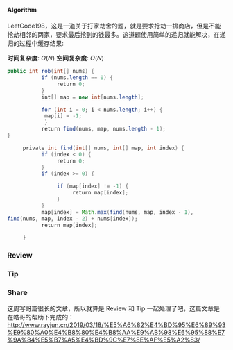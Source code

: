 #### Algorithm

LeetCode198，这是一道关于打家劫舍的题，就是要求抢劫一排商店，但是不能抢劫相邻的两家，要求最后抢到的钱最多。这道题使用简单的递归就能解决，在递归的过程中缓存结果:

**时间复杂度**: $O(N)$
**空间复杂度**: $O(N)$

```java
public int rob(int[] nums) {
           if (nums.length == 0) {
                return 0;
           }
           int[] map = new int[nums.length];

           for (int i = 0; i < nums.length; i++) {
            map[i] = -1;
            }
           return find(nums, map, nums.length - 1); 
}

     private int find(int[] nums, int[] map, int index) {
           if (index < 0) {
                return 0;
           }
           if (index >= 0) {

                if (map[index] != -1) {
                     return map[index];
                }
           }
           map[index] = Math.max(find(nums, map, index - 1), 
find(nums, map, index - 2) + nums[index]);
           return map[index];

     }
```

### Review



### Tip



### Share

这周写哥篇很长的文章，所以就算是 Review 和 Tip 一起处理了吧，这篇文章是在皓哥的帮助下完成的：
http://www.rayjun.cn/2019/03/18/%E5%A6%82%E4%BD%95%E6%89%93%E9%80%A0%E4%B8%80%E4%B8%AA%E9%AB%98%E6%95%88%E7%9A%84%E5%B7%A5%E4%BD%9C%E7%8E%AF%E5%A2%83/

